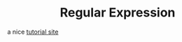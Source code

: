 # <center> Regular Expression </center>

a nice [tutorial site](https://www.regular-expressions.info/index.html)